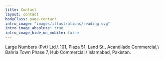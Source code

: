```yaml
---
title: Contact
layout: contact
bodyClass: page-contact
intro_image: "images/illustrations/reading.svg"
intro_image_absolute: true
intro_image_hide_on_mobile: false
---
```


Large Numbers (Pvt) Ltd.\\
101, Plaza 51, Land St., Acandilado Commercial,\\
Bahria Town Phase 7, Hub Commercial,\\
Islamabad, Pakistan.
